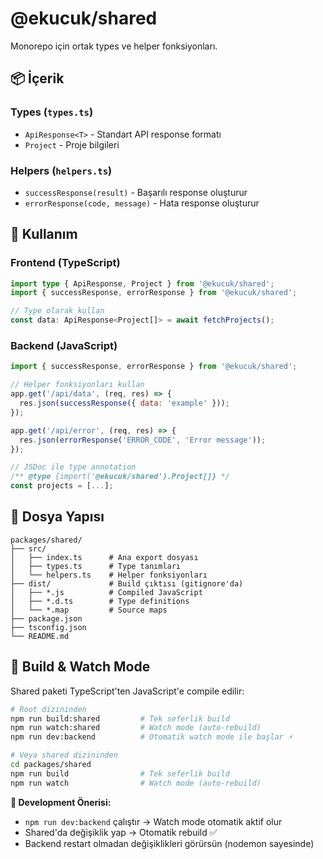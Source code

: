 # @ekucuk/shared

Monorepo için ortak types ve helper fonksiyonları.

## 📦 İçerik

### Types (`types.ts`)
- `ApiResponse<T>` - Standart API response formatı
- `Project` - Proje bilgileri

### Helpers (`helpers.ts`)
- `successResponse(result)` - Başarılı response oluşturur
- `errorResponse(code, message)` - Hata response oluşturur

## 🚀 Kullanım

### Frontend (TypeScript)
```typescript
import type { ApiResponse, Project } from '@ekucuk/shared';
import { successResponse, errorResponse } from '@ekucuk/shared';

// Type olarak kullan
const data: ApiResponse<Project[]> = await fetchProjects();
```

### Backend (JavaScript)
```javascript
import { successResponse, errorResponse } from '@ekucuk/shared';

// Helper fonksiyonları kullan
app.get('/api/data', (req, res) => {
  res.json(successResponse({ data: 'example' }));
});

app.get('/api/error', (req, res) => {
  res.json(errorResponse('ERROR_CODE', 'Error message'));
});

// JSDoc ile type annotation
/** @type {import('@ekucuk/shared').Project[]} */
const projects = [...];
```

## 📁 Dosya Yapısı
```
packages/shared/
├── src/
│   ├── index.ts      # Ana export dosyası
│   ├── types.ts      # Type tanımları
│   └── helpers.ts    # Helper fonksiyonları
├── dist/             # Build çıktısı (gitignore'da)
│   ├── *.js          # Compiled JavaScript
│   ├── *.d.ts        # Type definitions
│   └── *.map         # Source maps
├── package.json
├── tsconfig.json
└── README.md
```

## 🔨 Build & Watch Mode

Shared paketi TypeScript'ten JavaScript'e compile edilir:

```bash
# Root dizininden
npm run build:shared         # Tek seferlik build
npm run watch:shared         # Watch mode (auto-rebuild)
npm run dev:backend          # Otomatik watch mode ile başlar ⚡

# Veya shared dizininden
cd packages/shared
npm run build                # Tek seferlik build
npm run watch                # Watch mode (auto-rebuild)
```

**🎯 Development Önerisi:**
- `npm run dev:backend` çalıştır → Watch mode otomatik aktif olur
- Shared'da değişiklik yap → Otomatik rebuild ✅
- Backend restart olmadan değişiklikleri görürsün (nodemon sayesinde)



